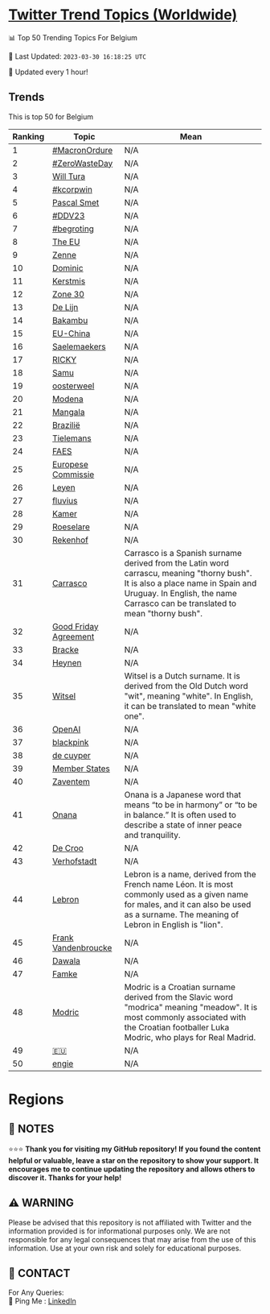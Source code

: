 [Twitter Trend Topics (Worldwide)](https://github.com/ErcinDedeoglu/Twitter-Trend-Topics)
==========


📊 Top 50 Trending Topics For Belgium

📆 Last Updated: `2023-03-30 16:18:25 UTC`

🔧 Updated every 1 hour!


## Trends

This is top 50 for Belgium

| Ranking | Topic | Mean |
| ------- | ------------ | ------------ |
| 1 | [#MacronOrdure](http://twitter.com/search?q=%23MacronOrdure) | N/A |
| 2 | [#ZeroWasteDay](http://twitter.com/search?q=%23ZeroWasteDay) | N/A |
| 3 | [Will Tura](http://twitter.com/search?q=Will+Tura) | N/A |
| 4 | [#kcorpwin](http://twitter.com/search?q=%23kcorpwin) | N/A |
| 5 | [Pascal Smet](http://twitter.com/search?q=Pascal+Smet) | N/A |
| 6 | [#DDV23](http://twitter.com/search?q=%23DDV23) | N/A |
| 7 | [#begroting](http://twitter.com/search?q=%23begroting) | N/A |
| 8 | [The EU](http://twitter.com/search?q=The+EU) | N/A |
| 9 | [Zenne](http://twitter.com/search?q=Zenne) | N/A |
| 10 | [Dominic](http://twitter.com/search?q=Dominic) | N/A |
| 11 | [Kerstmis](http://twitter.com/search?q=Kerstmis) | N/A |
| 12 | [Zone 30](http://twitter.com/search?q=Zone+30) | N/A |
| 13 | [De Lijn](http://twitter.com/search?q=De+Lijn) | N/A |
| 14 | [Bakambu](http://twitter.com/search?q=Bakambu) | N/A |
| 15 | [EU-China](http://twitter.com/search?q=EU-China) | N/A |
| 16 | [Saelemaekers](http://twitter.com/search?q=Saelemaekers) | N/A |
| 17 | [RICKY](http://twitter.com/search?q=RICKY) | N/A |
| 18 | [Samu](http://twitter.com/search?q=Samu) | N/A |
| 19 | [oosterweel](http://twitter.com/search?q=oosterweel) | N/A |
| 20 | [Modena](http://twitter.com/search?q=Modena) | N/A |
| 21 | [Mangala](http://twitter.com/search?q=Mangala) | N/A |
| 22 | [Brazilië](http://twitter.com/search?q=Brazili%c3%ab) | N/A |
| 23 | [Tielemans](http://twitter.com/search?q=Tielemans) | N/A |
| 24 | [FAES](http://twitter.com/search?q=FAES) | N/A |
| 25 | [Europese Commissie](http://twitter.com/search?q=Europese+Commissie) | N/A |
| 26 | [Leyen](http://twitter.com/search?q=Leyen) | N/A |
| 27 | [fluvius](http://twitter.com/search?q=fluvius) | N/A |
| 28 | [Kamer](http://twitter.com/search?q=Kamer) | N/A |
| 29 | [Roeselare](http://twitter.com/search?q=Roeselare) | N/A |
| 30 | [Rekenhof](http://twitter.com/search?q=Rekenhof) | N/A |
| 31 | [Carrasco](http://twitter.com/search?q=Carrasco) | Carrasco is a Spanish surname derived from the Latin word carrascu, meaning "thorny bush". It is also a place name in Spain and Uruguay. In English, the name Carrasco can be translated to mean "thorny bush". |
| 32 | [Good Friday Agreement](http://twitter.com/search?q=Good+Friday+Agreement) | N/A |
| 33 | [Bracke](http://twitter.com/search?q=Bracke) | N/A |
| 34 | [Heynen](http://twitter.com/search?q=Heynen) | N/A |
| 35 | [Witsel](http://twitter.com/search?q=Witsel) | Witsel is a Dutch surname. It is derived from the Old Dutch word "wit", meaning "white". In English, it can be translated to mean "white one". |
| 36 | [OpenAI](http://twitter.com/search?q=OpenAI) | N/A |
| 37 | [blackpink](http://twitter.com/search?q=blackpink) | N/A |
| 38 | [de cuyper](http://twitter.com/search?q=de+cuyper) | N/A |
| 39 | [Member States](http://twitter.com/search?q=Member+States) | N/A |
| 40 | [Zaventem](http://twitter.com/search?q=Zaventem) | N/A |
| 41 | [Onana](http://twitter.com/search?q=Onana) | Onana is a Japanese word that means “to be in harmony” or “to be in balance.” It is often used to describe a state of inner peace and tranquility. |
| 42 | [De Croo](http://twitter.com/search?q=De+Croo) | N/A |
| 43 | [Verhofstadt](http://twitter.com/search?q=Verhofstadt) | N/A |
| 44 | [Lebron](http://twitter.com/search?q=Lebron) | Lebron is a name, derived from the French name Léon. It is most commonly used as a given name for males, and it can also be used as a surname. The meaning of Lebron in English is "lion". |
| 45 | [Frank Vandenbroucke](http://twitter.com/search?q=Frank+Vandenbroucke) | N/A |
| 46 | [Dawala](http://twitter.com/search?q=Dawala) | N/A |
| 47 | [Famke](http://twitter.com/search?q=Famke) | N/A |
| 48 | [Modric](http://twitter.com/search?q=Modric) | Modric is a Croatian surname derived from the Slavic word "modrica" meaning "meadow". It is most commonly associated with the Croatian footballer Luka Modric, who plays for Real Madrid. |
| 49 | [🇪🇺](http://twitter.com/search?q=%f0%9f%87%aa%f0%9f%87%ba) | N/A |
| 50 | [engie](http://twitter.com/search?q=engie) | N/A |



# Regions




## 📝 NOTES

⭐⭐⭐ **Thank you for visiting my GitHub repository! If you found the content helpful or valuable, leave a star on the repository to show your support. It encourages me to continue updating the repository and allows others to discover it. Thanks for your help!**


## ⚠️ WARNING

Please be advised that this repository is not affiliated with Twitter and the information provided is for informational purposes only. We are not responsible for any legal consequences that may arise from the use of this information. Use at your own risk and solely for educational purposes.


## 📨 CONTACT

 For Any Queries:  
            🏓 Ping Me : [LinkedIn](https://www.linkedin.com/in/ercindedeoglu/)
